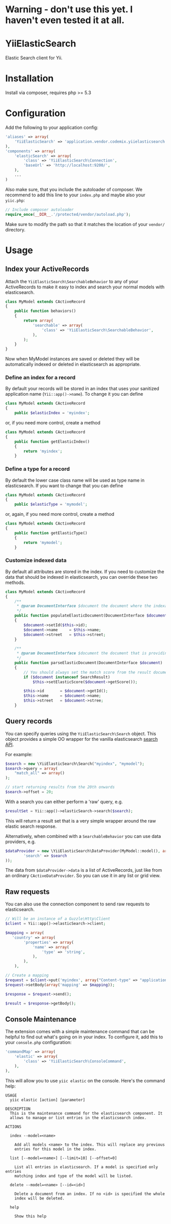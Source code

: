 # Warning - don't use this yet. I haven't even tested it at all.

# YiiElasticSearch

Elastic Search client for Yii.

# Installation

Install via composer, requires php >= 5.3

# Configuration

Add the following to your application config:

```php
'aliases' => array(
    'YiiElasticSearch' => 'application.vendor.codemix.yiielasticsearch.src',
),
'components' => array(
    'elasticSearch' => array(
        'class' => 'YiiElasticSearch\Connection',
        'baseUrl' => 'http://localhost:9200/',
    ),
    ...
)
```

Also make sure, that you include the autoloader of composer. We recommend
to add this line to your `index.php` and maybe also your `yiic.php`:

```php
// Include composer autoloader
require_once(__DIR__.'/protected/vendor/autoload.php');
```

Make sure to modify the path so that it matches the location of your `vendor/`
directory.

# Usage

## Index your ActiveRecords

Attach the `YiiElasticSearch\SearchableBehavior` to any of your ActiveRecords to make it easy
to index and search your normal models with elasticsearch.

```php
class MyModel extends CActiveRecord
{
    public function behaviors()
    {
        return array(
            'searchable' => array(
                'class' => 'YiiElasticSearch\SearchableBehavior',
            ),
        );
    }
}
```

Now when MyModel instances are saved or deleted they will be automatically indexed or deleted in
elasticsearch as appropriate.


### Define an index for a record

By default your records will be stored in an index that uses your sanitized application name
(`Yii::app()->name`). To change it you can define

```php
class MyModel extends CActiveRecord
{
    public $elasticIndex = 'myindex';
```

or, if you need more control, create a method

```php
class MyModel extends CActiveRecord
{
    public function getElasticIndex()
    {
        return 'myindex';
    }
```


### Define a type for a record

By default the lower case class name will be used as type name in elasticsearch. If you want to
change that you can define

```php
class MyModel extends CActiveRecord
{
    public $elasticType = 'mymodel';
```

or, again, if you need more control, create a method

```php
class MyModel extends CActiveRecord
{
    public function getElasticType()
    {
        return 'mymodel';
    }
```

### Customize indexed data

By default all attributes are stored in the index. If you need to customize the data
that should be indexed in elasticsearch, you can override these two methods.

```php
class MyModel extends CActiveRecord
{
    /**
     * @param DocumentInterface $document the document where the indexable data must be applied to.
     */
    public function populateElasticDocument(DocumentInterface $document)
    {
        $document->setId($this->id);
        $document->name     = $this->name;
        $document->street   = $this->street;
    }

    /**
     * @param DocumentInterface $document the document that is providing the data for this record.
     */
    public function parseElasticDocument(DocumentInterface $document)
    {
        // You should always set the match score from the result document
        if ($document instanceof SearchResult)
            $this->setElasticScore($document->getScore());

        $this->id       = $document->getId();
        $this->name     = $document->name;
        $this->street   = $document->stree;
    }
```


## Query records

You can specify queries using the `YiiElasticSearch\Search` object. This object provides a simple
OO wrapper for the vanilla elasticsearch [search API](http://www.elasticsearch.org/guide/reference/api/search/).

For example:

```php
$search = new \YiiElasticSearch\Search("myindex", "mymodel");
$search->query = array(
    "match_all" => array()
);

// start returning results from the 20th onwards
$search->offset = 20;
```

With a search you can either perform a 'raw' query, e.g.

```php
$resultSet = Yii::app()->elasticSearch->search($search);
```

This will return a result set that is a very simple wrapper around the raw elastic search response.

Alternatively, when combined with a `SearchableBehavior` you can use data providers, e.g.

```php
$dataProvider = new \YiiElasticSearch\DataProvider(MyModel::model(), array(
        'search' => $search
));
```

The data from `$dataProvider->data` is a list of ActiveRecords, just like from an ordinary
`CActiveDataProvider`. So you can use it in any list or grid view.

## Raw requests

You can also use the connection component to send raw requests to elasticsearch.


```php
// Will be an instance of a Guzzle\Http\Client
$client = Yii::app()->elasticSearch->client;

$mapping = array(
   'country' => array(
        'properties' => array(
            'name' => array(
                'type' => 'string',
            ),
        ),
    ),

// Create a mapping
$request = $client->put('myindex', array("Content-type" => "application/json"));
$request->setBody(array('mapping' => $mapping));

$response = $request->send();

$result = $response->getBody();
```

## Console Maintenance

The extension comes with a simple maintenance command that can be helpful to find out
what's going on in your index. To configure it, add this to your `console.php` configuration:

```php
'commandMap' => array(
    'elastic' => array(
        'class' => 'YiiElasticSearch\ConsoleCommand',
    ),
),
```

This will allow you to use `yiic elastic` on the console. Here's the command help:

```
USAGE
  yiic elastic [action] [parameter]

DESCRIPTION
  This is the maintenance command for the elasticsearch component. It
  allows to manage or list entries in the elasticsearch index.

ACTIONS

  index --model=<name>

    Add all models <name> to the index. This will replace any previous
    entries for this model in the index.

  list [--model=<name>] [--limit=10] [--offset=0]

    List all entries in elasticsearch. If a model is specified only entries
    matching index and type of the model will be listed.

  delete --model=<name> [--id=<id>]

    Delete a document from an index. If no <id> is specified the whole
    index will be deleted.

  help

    Show this help
``````

